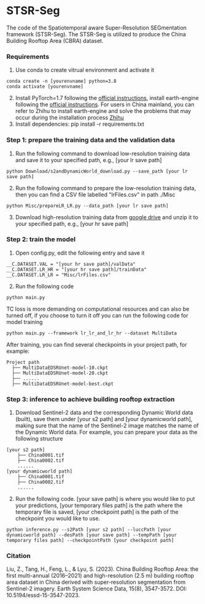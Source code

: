 # STSR-Seg

The code of the Spatiotemporal aware Super-Resolution SEGmentation framework (STSR-Seg). The STSR-Seg is utilized to produce the China Building Rooftop Area (CBRA) dataset. 

### Requirements
1. Use conda to create vitrual environment and activate it
```
conda create -n [yourenvname] python=3.8
conda activate [yourenvname] 
```
2. Install PyTorch=1.7 following the [official instructions](https://pytorch.org/), install earth-engine following the [official instructions](https://developers.google.com/earth-engine/guides/python_install). For users in China mainland, you can refer to Zhihu to install earth-engine and solve the problems that may occur during the installation process [Zhihu](https://zhuanlan.zhihu.com/p/29186942)
3. Install dependencies: pip install -r requirements.txt
### Step 1: prepare the training data and the validation data
1. Run the following command to download low-resolution training data and save it to your specified path, e.g., [your lr save path]
```
python Download/s2andDynamicWorld_download.py --save_path [your lr save path]
```
2. Run the following command to prepare the low-resolution training data, then you can find a CSV file labelled "lrFiles.csv" in path ./Misc
```
python Misc/prepareLR_LR.py --data_path [your lr save path]
```
3. Download high-resolution training data from [google drive](https://drive.google.com/file/d/1VUY2NTJDDa-Byjue41lyhp7ExEvY90Bd/view?usp=sharing) and unzip it to your specified path, e.g., [your hr save path]
### Step 2: train the model
1. Open config.py, edit the following entry and save it
```
__C.DATASET.VAL = "[your hr save path]/valData"
__C.DATASET.LR_HR = "[your hr save path]/trainData"
__C.DATASET.LR_LR = "Misc/lrFiles.csv"
```
2. Run the following code
```
python main.py
```
TC loss is more demanding on computational resources and can also be turned off, if you choose to turn it off you can run the following code for model training
```
python main.py --framework lr_lr_and_lr_hr --dataset MultiData
```
After training, you can find several checkpoints in your project path, for example:
```
Project path
  ├── MultiDataEDSRUnet-model-10.ckpt
  ├── MultiDataEDSRUnet-model-20.ckpt
  ├── ......
  ├── MultiDataEDSRUnet-model-best.ckpt
```
### Step 3: inference to achieve building rooftop extraction
1. Download Sentinel-2 data and the corresponding Dynamic World data (built), save them under [your s2 path] and [your dynamicworld path], making sure that the name of the Sentinel-2 image matches the name of the Dynamic World data. For example, you can prepare your data as the following structure
```
[your s2 path]
    ├── China0001.tif
    ├── China0002.tif
    ......
[your dynamicworld path]
    ├── China0001.tif
    ├── China0002.tif
    ......
```
2. Run the following code. [your save path] is where you would like to put your predictions, [your temporary files path] is the path where the temporary file is saved, [your checkpoint path] is the path of the checkpoint you would like to use.
```
python inference.py --s2Path [your s2 path] --luccPath [your dynamicworld path] --desPath [your save path] --tempPath [your temporary files path] --checkpointPath [your checkpoint path]
```
### Citation
Liu, Z., Tang, H., Feng, L., & Lyu, S. (2023). China Building Rooftop Area: the first multi-annual (2016–2021) and high-resolution (2.5 m) building rooftop area dataset in China derived with super-resolution segmentation from Sentinel-2 imagery. Earth System Science Data, 15(8), 3547-3572. DOI: 10.5194/essd-15-3547-2023.


